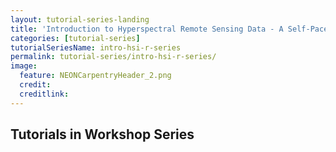 ```yaml
---
layout: tutorial-series-landing
title: 'Introduction to Hyperspectral Remote Sensing Data - A Self-Paced Tutorial Series'
categories: [tutorial-series]
tutorialSeriesName: intro-hsi-r-series
permalink: tutorial-series/intro-hsi-r-series/
image:
  feature: NEONCarpentryHeader_2.png
  credit: 
  creditlink: 
---
```




## Tutorials in Workshop Series
